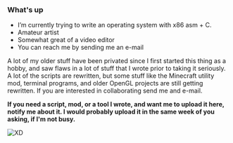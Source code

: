 ### What's up
- I’m currently trying to write an operating system with x86 asm + C.
- Amateur artist
- Somewhat great of a video editor
- You can reach me by sending me an e-mail

A lot of my older stuff have been privated since I first started this thing as a hobby, and saw flaws in a lot of stuff that I wrote prior to taking it seriously. A lot of the scripts are rewritten, but some stuff like the Minecraft utility mod, terminal programs, and older OpenGL projects are still getting rewritten. If you are interested in collaborating send me and e-mail.

**If you need a script, mod, or a tool I wrote, and want me to upload it here, notify me about it. I would probably upload it in the same week of you asking, if I'm not busy.**  

![XD](https://github-readme-stats.vercel.app/api/top-langs/?username=cd-n0&theme=transparent)
<!--
**cd-n0/cd-n0** is a ✨ _special_ ✨ repository because its `README.md` (this file) appears on your GitHub profile.

Here are some ideas to get you started:

- 🔭 I’m currently working on ...
- 🌱 I’m currently learning ...
- 👯 I’m looking to collaborate on ...
- 🤔 I’m looking for help with ...
- 💬 Ask me about ...
- 📫 How to reach me: ...
- 😄 Pronouns: ...
- ⚡ Fun fact: ...
-->
